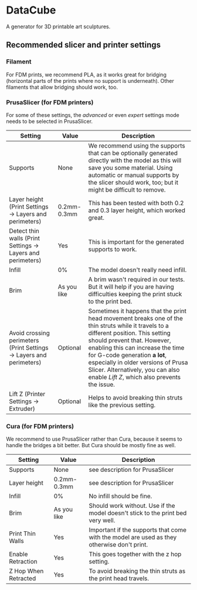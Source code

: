 # DataCube
A generator for 3D printable art sculptures. 

## Recommended slicer and printer settings

### Filament

For FDM prints, we recommend PLA, as it works great for bridging (horizontal parts of the prints where no support is underneath). Other filaments that allow bridging should work, too. 

### PrusaSlicer (for FDM printers)

For some of these settings, the _advanced_ or even _expert_ settings mode needs to be selected in PrusaSlicer. 

| Setting | Value | Description  |
| --- | ---  | --- |
| Supports | None | We recommend using the supports that can be optionally generated directly with the model as this will save you some material. Using automatic or manual supports by the slicer should work, too; but it might be difficult to remove.  |
| Layer height (Print Settings -> Layers and perimeters) | 0.2mm-0.3mm | This has been tested with both 0.2 and 0.3 layer height, which worked great.|
| Detect thin walls (Print Settings -> Layers and perimeters) | Yes | This is important for the generated supports to work.  |
| Infill | 0% | The model doesn't really need infill.  |
| Brim | As you like | A brim wasn't required in our tests. But it will help if you are having difficulties keeping the print stuck to the print bed.  |
| Avoid crossing perimeters (Print Settings -> Layers and perimeters) | Optional | Sometimes it happens that the print head movement breaks one of the thin struts while it travels to a different position. This setting should prevent that. However, enabling this can increase the time for G-code generation __a lot__, especially in older versions of Prusa Slicer. Alternatively, you can also enable _Lift Z_, which also prevents the issue. | 
| Lift Z (Printer Settings -> Extruder) | Optional | Helps to avoid breaking thin struts like the previous setting.  |

### Cura (for FDM printers) 

We recommend to use PrusaSlicer rather than Cura, because it seems to handle the bridges a bit better. But Cura should be mostly fine as well. 

| Setting | Value | Description | 
| --- | --- | --- | 
| Supports | None | see description for PrusaSlicer | 
| Layer height | 0.2mm-0.3mm | see description for PrusaSlicer | 
| Infill | 0% | No infill should be fine. | 
| Brim | As you like | Should work without. Use if the model doesn't stick to the print bed very well. |
| Print Thin Walls | Yes | Important if the supports that come with the model are used as they otherwise don't print. |
| Enable Retraction | Yes | This goes together with the z hop setting. | 
| Z Hop When Retracted | Yes | To avoid breaking the thin struts as the print head travels. | 
